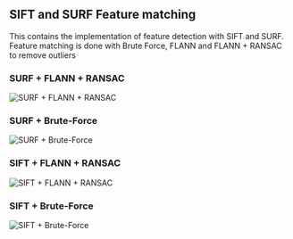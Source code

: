 ## SIFT and SURF Feature matching

This contains the implementation of feature detection with SIFT and SURF. Feature matching is done with Brute Force, FLANN and FLANN + RANSAC to remove outliers

### SURF + FLANN + RANSAC
![SURF + FLANN + RANSAC](https://github.com/atreyabhat/RBE-ComputerVision/assets/39030188/14afec2a-11ad-4893-afbc-b2bb831b421c)

### SURF + Brute-Force
![SURF + Brute-Force](https://github.com/atreyabhat/RBE-ComputerVision/assets/39030188/cf1703b3-83f9-4855-9459-c3000c663d02)

### SIFT + FLANN + RANSAC
![SIFT + FLANN + RANSAC](https://github.com/atreyabhat/RBE-ComputerVision/assets/39030188/9262d817-9b98-420d-b4e2-3f421c4017cf)

### SIFT + Brute-Force
![SIFT + Brute-Force](https://github.com/atreyabhat/RBE-ComputerVision/assets/39030188/80774ce3-ddda-4041-aecb-5fb86ecde96b)
